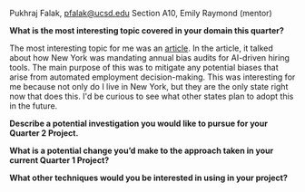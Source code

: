 Pukhraj Falak, pfalak@ucsd.edu 
Section A10, Emily Raymond (mentor)

**What is the most interesting topic covered in your domain this quarter?**

The most interesting topic for me was an [article](https://www.brookings.edu/articles/why-new-york-city-is-cracking-down-on-ai-in-hiring/).  In the article, it talked about how New York was mandating annual bias audits for AI-driven hiring tools. The main purpose of this was to mitigate any potential biases that arise from automated employment decision-making. This was interesting for me because not only do I live in New York, but they are the only state right now that does this. I'd be curious to see what other states plan to adopt this in the future. 

**Describe a potential investigation you would like to pursue for your Quarter 2 Project.**

**What is a potential change you’d make to the approach taken in your current Quarter 1 Project?**

**What other techniques would you be interested in using in your project?** 

